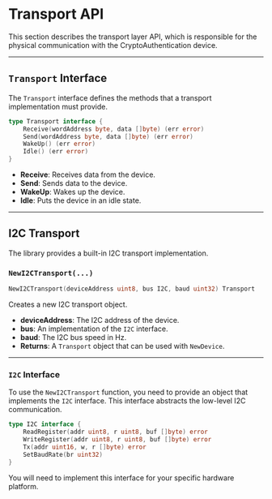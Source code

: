 # Transport API

This section describes the transport layer API, which is responsible for the physical communication with the CryptoAuthentication device.

---

## `Transport` Interface

The `Transport` interface defines the methods that a transport implementation must provide.

```go
type Transport interface {
    Receive(wordAddress byte, data []byte) (err error)
    Send(wordAddress byte, data []byte) (err error)
    WakeUp() (err error)
    Idle() (err error)
}
```

*   **Receive**: Receives data from the device.
*   **Send**: Sends data to the device.
*   **WakeUp**: Wakes up the device.
*   **Idle**: Puts the device in an idle state.

---

## I2C Transport

The library provides a built-in I2C transport implementation.

### `NewI2CTransport(...)`

```go
NewI2CTransport(deviceAddress uint8, bus I2C, baud uint32) Transport
```

Creates a new I2C transport object.

*   **deviceAddress**: The I2C address of the device.
*   **bus**: An implementation of the `I2C` interface.
*   **baud**: The I2C bus speed in Hz.
*   **Returns**: A `Transport` object that can be used with `NewDevice`.

---

### `I2C` Interface

To use the `NewI2CTransport` function, you need to provide an object that implements the `I2C` interface. This interface abstracts the low-level I2C communication.

```go
type I2C interface {
    ReadRegister(addr uint8, r uint8, buf []byte) error
    WriteRegister(addr uint8, r uint8, buf []byte) error
    Tx(addr uint16, w, r []byte) error
    SetBaudRate(br uint32)
}
```

You will need to implement this interface for your specific hardware platform.
